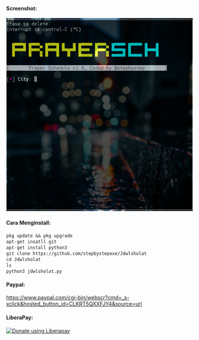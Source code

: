 #### Screenshot:
![](./Screenshoot.png)
#### Cara Menginstall:
```
pkg update && pkg upgrade
apt-get insatll git
apt-get install python3
git clone https://github.com/stepbystepexe/Jdwlsholat
cd Jdwlsholat
ls
python3 jdwlsholat.py
```
#### Paypal:
https://www.paypal.com/cgi-bin/webscr?cmd=_s-xclick&hosted_button_id=CLKRT5QXXFJY4&source=url
#### LiberaPay:
<noscript><a href="https://liberapay.com/stepbystepexe/donate"><img alt="Donate using Liberapay" src="https://liberapay.com/assets/widgets/donate.svg"></a></noscript>
